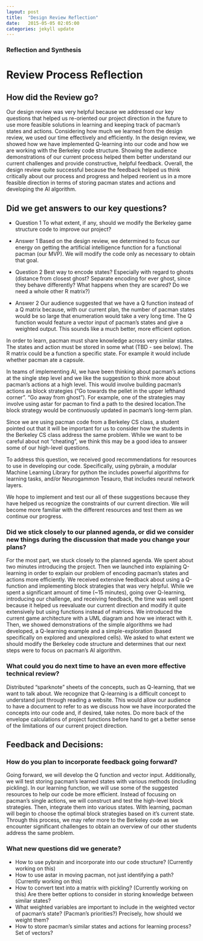 ```yaml
---
layout: post
title:  "Design Review Reflection"
date:   2015-05-05 02:05:00
categories: jekyll update
---
```

### Reflection and Synthesis
# Review Process Reflection

## How did the Review go?
Our design review was very helpful because we addressed our key questions that helped us re-oriented our project direction in the future to use more feasible solutions in learning and keeping track of pacman’s states and actions. Considering how much we learned from the design review, we used our time effectively and efficiently. In the design review, we showed how we have implemented Q-learning into our code and how we are working with the Berkeley code structure. Showing the audience demonstrations of our current process helped them better understand our current challenges and provide constructive, helpful feedback. Overall, the design review quite successful because the feedback helped us think critically about our process and progress and helped reorient us in a more feasible direction in terms of storing pacman states and actions and developing the AI algorithm.

## Did we get answers to our key questions?

- Question 1
To what extent, if any, should we modify the Berkeley game structure code to improve our project?

- Answer 1
Based on the design review, we determined to focus our energy on getting the artificial intelligence function for a functional pacman (our MVP). We will modify the code only as necessary to obtain that goal. 

- Question 2
Best way to encode states? Especially with regard to ghosts (distance from closest ghost? Separate encoding for ever ghost, since they behave differently? What happens when they are scared? Do we need a whole other R matrix?)

- Answer 2
Our audience suggested that we have a Q function instead of a Q matrix because, with our current plan, the number of pacman states would be so large that enumeration would take a very long time. The Q function would feature a vector input of pacman’s states and give a weighted output. This sounds like a much better, more efficient option.  

In order to learn, pacman must share knowledge across very similar states. The states and action must be stored in some what (TBD - see below). The R matrix could be a function a specific state. For example it would include whether pacman ate a capsule.

In teams of implementing AI, we have been thinking about pacman’s actions at the single step level and we like the suggestion to think more about pacman’s actions at a high level. This would involve building pacman’s actions as block strategies (“Go towards the pellet in the upper lefthand corner”. “Go away from ghost”). For example, one of the strategies may involve using astar for pacman to find a path to the desired location.The block strategy would be continuously updated in pacman’s long-term plan.

Since we are using pacman code from a Berkeley CS class, a student pointed out that it will be important for us to consider how the students in the Berkeley CS class address the same problem. While we want to be careful about not “cheating”, we think this may be a good idea to answer some of our high-level questions. 

To address this question, we received good recommendations for resources to use in developing our code. Specifically, using pybrain, a modular Machine Learning Library for python the includes powerful algorithms for learning tasks, and/or Neurogammon Tesauro, that includes neural network layers. 

We hope to implement and test our all of these suggestions because they have helped us recognize the constraints of our current direction. We will become more familiar with the different resources and test them as we continue our progress. 

### Did we stick closely to our planned agenda, or did we consider new things during the discussion that made you change your plans?
    
For the most part, we stuck closely to the planned agenda. We spent about two minutes introducing the project. Then we launched into explaining Q-learning in order to explain our problem of encoding pacman’s states and actions more efficiently. We received extensive feedback about using a Q-function and implementing block strategies that was very helpful. While we spent a significant amount of time (~15 minutes), going over Q-learning, introducing our challenge, and receiving feedback, the time was well spent because it helped us reevaluate our current direction and modify it quite extensively but using functions instead of matrices. 
We introduced the current game architecture with a UML diagram and how we interact with it. Then, we showed demonstrations of the simple algorithms we had developed, a Q-learning example and a simple-exploration (based specifically on explored and unexplored cells). We asked to what extent we should modify the Berkeley code structure and determines that our next steps were to focus on pacman’s AI algorithm. 

### What could you do next time to have an even more effective technical review?

Distributed “sparknote” sheets of the concepts, such as Q-learning, that we want to talk about. We recognize that Q-learning is a difficult concept to understand just through reading a website. This would allow our audience to have a document to refer to as we discuss how we have incorporated the concepts into our code and, if desired, take notes. 
Do more back of the envelope calculations of project functions before hand to get a better sense of the limitations of our current project direction.

## Feedback and Decisions:

### How do you plan to incorporate feedback going forward?

Going forward, we will develop the Q function and vector input. Additionally, we will test storing pacman’s learned states with various methods (including pickling). In our learning function, we will use some of the suggested resources to help our code be more efficient. Instead of focusing on pacman’s single actions, we will construct and test the high-level block strategies. Then, integrate them into various states. With learning, pacman will begin to choose the optimal block strategies based on it’s current state. Through this process, we may refer more to the Berkeley code as we encounter significant challenges to obtain an overview of our other students address the same problem.

### What new questions did we generate?

- How to use pybrain and incorporate into our code structure? (Currently working on this)
- How to use astar in moving pacman, not just identifying a path? (Currently working on this)
- How to convert text into a matrix with pickling? (Currently working on this) Are there better options to consider in storing knowledge between similar states?
- What weighted variables are important to include in the weighted vector of pacman’s state? (Pacman’s priorities?) Precisely, how should we weight them?
- How to store pacman’s similar states and actions for learning process? Set of vectors?

